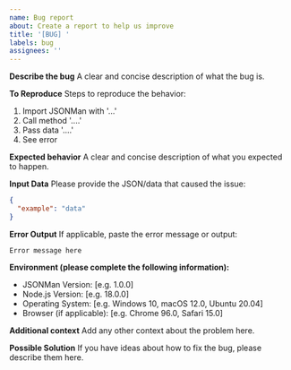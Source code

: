 ```yaml
---
name: Bug report
about: Create a report to help us improve
title: '[BUG] '
labels: bug
assignees: ''
---
```


**Describe the bug**
A clear and concise description of what the bug is.

**To Reproduce**
Steps to reproduce the behavior:
1. Import JSONMan with '...'
2. Call method '....'
3. Pass data '....'
4. See error

**Expected behavior**
A clear and concise description of what you expected to happen.

**Input Data**
Please provide the JSON/data that caused the issue:
```json
{
  "example": "data"
}
```

**Error Output**
If applicable, paste the error message or output:
```
Error message here
```

**Environment (please complete the following information):**
- JSONMan Version: [e.g. 1.0.0]
- Node.js Version: [e.g. 18.0.0]  
- Operating System: [e.g. Windows 10, macOS 12.0, Ubuntu 20.04]
- Browser (if applicable): [e.g. Chrome 96.0, Safari 15.0]

**Additional context**
Add any other context about the problem here.

**Possible Solution**
If you have ideas about how to fix the bug, please describe them here.